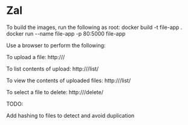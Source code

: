 # Zal

To build the images, run the following as root:
docker build -t file-app .
docker run --name file-app -p 80:5000 file-app

Use a browser to perform the following:

To upload a file:
http://<IP>/

To list contents of upload:
http://<IP>/list/

To view the contents of uploaded files:
http://<IP>/list/<filename>

To select a file to delete:
http://<IP>/delete/

TODO:

Add hashing to files to detect and avoid duplication
